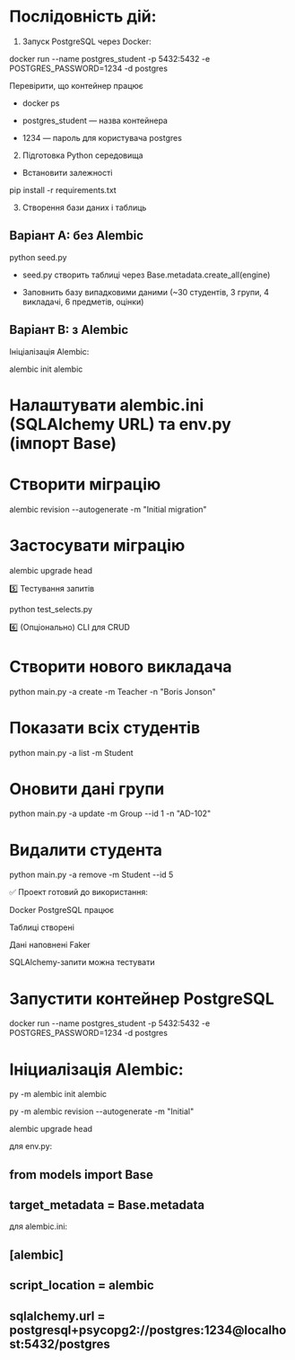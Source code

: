<!-- @format -->

# Послідовність дій:

1. Запуск PostgreSQL через Docker:

docker run --name postgres_student -p 5432:5432 -e POSTGRES_PASSWORD=1234 -d postgres

Перевірити, що контейнер працює

- docker ps

- postgres_student — назва контейнера

- 1234 — пароль для користувача postgres

2. Підготовка Python середовища

- Встановити залежності

pip install -r requirements.txt

3. Створення бази даних і таблиць

## Варіант A: без Alembic

python seed.py

- seed.py створить таблиці через Base.metadata.create_all(engine)

- Заповнить базу випадковими даними (~30 студентів, 3 групи, 4 викладачі, 6 предметів, оцінки)

## Варіант B: з Alembic

Ініціалізація Alembic:

alembic init alembic

# Налаштувати alembic.ini (SQLAlchemy URL) та env.py (імпорт Base)

# Створити міграцію

alembic revision --autogenerate -m "Initial migration"

# Застосувати міграцію

alembic upgrade head

5️⃣ Тестування запитів

python test_selects.py

6️⃣ (Опціонально) CLI для CRUD

# Створити нового викладача

python main.py -a create -m Teacher -n "Boris Jonson"

# Показати всіх студентів

python main.py -a list -m Student

# Оновити дані групи

python main.py -a update -m Group --id 1 -n "AD-102"

# Видалити студента

python main.py -a remove -m Student --id 5

✅ Проект готовий до використання:

Docker PostgreSQL працює

Таблиці створені

Дані наповнені Faker

SQLAlchemy-запити можна тестувати

# Запустити контейнер PostgreSQL

docker run --name postgres_student -p 5432:5432 -e POSTGRES_PASSWORD=1234 -d postgres

# Ініциалізація Alembic:

py -m alembic init alembic

py -m alembic revision --autogenerate -m "Initial"

alembic upgrade head

для env.py:

## from models import Base

## target_metadata = Base.metadata

для alembic.ini:

## [alembic]

## script_location = alembic

## sqlalchemy.url = postgresql+psycopg2://postgres:1234@localhost:5432/postgres
